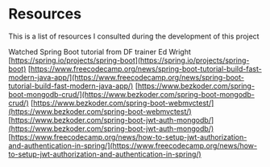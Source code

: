 # Resources
This is a list of resources I consulted during the development of this project

Watched Spring Boot tutorial from DF trainer Ed Wright
[https://spring.io/projects/spring-boot](https://spring.io/projects/spring-boot)
[https://www.freecodecamp.org/news/spring-boot-tutorial-build-fast-modern-java-app/](https://www.freecodecamp.org/news/spring-boot-tutorial-build-fast-modern-java-app/)
[https://www.bezkoder.com/spring-boot-mongodb-crud/](https://www.bezkoder.com/spring-boot-mongodb-crud/)
[https://www.bezkoder.com/spring-boot-webmvctest/](https://www.bezkoder.com/spring-boot-webmvctest/)
[https://www.bezkoder.com/spring-boot-jwt-auth-mongodb/](https://www.bezkoder.com/spring-boot-jwt-auth-mongodb/)
[https://www.freecodecamp.org/news/how-to-setup-jwt-authorization-and-authentication-in-spring/](https://www.freecodecamp.org/news/how-to-setup-jwt-authorization-and-authentication-in-spring/)